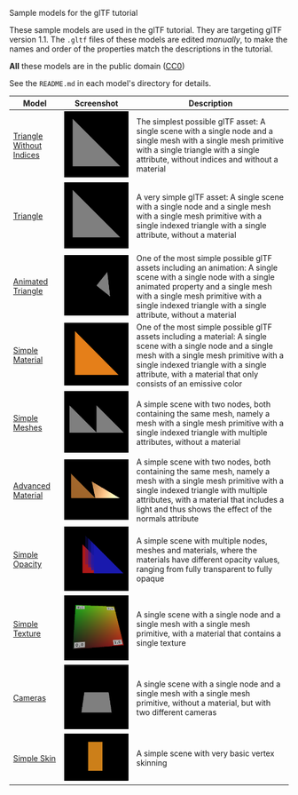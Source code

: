 Sample models for the glTF tutorial

These sample models are used in the glTF tutorial. They are targeting glTF version 1.1.
The `.gltf` files of these models are edited *manually*, to make the names and order 
of the properties match the descriptions in the tutorial. 

**All** these models are in the public domain ([CC0](https://creativecommons.org/publicdomain/zero/1.0/))

See the `README.md` in each model's directory for details.

| Model                                                  | Screenshot                                                      | Description|
|--------------------------------------------------------|-----------------------------------------------------------------|------------|
| [Triangle Without Indices](TriangleWithoutIndices)     | ![](TriangleWithoutIndices/screenshot/screenshot.png)           | The simplest possible glTF asset: A single scene with a single node and a single mesh with a single mesh primitive with a single triangle with a single attribute, without indices and without a material |
| [Triangle](Triangle)                                   | ![](Triangle/screenshot/screenshot.png)                         | A very simple glTF asset: A single scene with a single node and a single mesh with a single mesh primitive with a single indexed triangle with a single attribute, without a material |
| [Animated Triangle](AnimatedTriangle)                  | ![](AnimatedTriangle/screenshot/screenshot.gif)                 | One of the most simple possible glTF assets including an animation: A single scene with a single node with a single animated property and a single mesh with a single mesh primitive with a single indexed triangle with a single attribute, without a material |
| [Simple Material](SimpleMaterial)                      | ![](SimpleMaterial/screenshot/screenshot.png)                   | One of the most simple possible glTF assets including a material: A single scene with a single node and a single mesh with a single mesh primitive with a single indexed triangle with a single attribute, with a material that only consists of an emissive color |
| [Simple Meshes](SimpleMeshes)                          | ![](SimpleMeshes/screenshot/screenshot.png)                     | A simple scene with two nodes, both containing the same mesh, namely a mesh with a single mesh primitive with a single indexed triangle with multiple attributes, without a material |
| [Advanced Material](AdvancedMaterial)                  | ![](AdvancedMaterial/screenshot/screenshot.png)                 | A simple scene with two nodes, both containing the same mesh, namely a mesh with a single mesh primitive with a single indexed triangle with multiple attributes, with a material that includes a light and thus shows the effect of the normals attribute |
| [Simple Opacity](SimpleOpacity)                        | ![](SimpleOpacity/screenshot/screenshot.png)                    | A simple scene with multiple nodes, meshes and materials, where the materials have different opacity values, ranging from fully transparent to fully opaque |
| [Simple Texture](SimpleTexture)                        | ![](SimpleTexture/screenshot/screenshot.png)                    | A single scene with a single node and a single mesh with a single mesh primitive, with a material that contains a single texture |
| [Cameras](Cameras)                                     | ![](Cameras/screenshot/screenshot.png)                          | A single scene with a single node and a single mesh with a single mesh primitive, without a material, but with two different cameras |
| [Simple Skin](SimpleSkin)                              | ![](SimpleSkin/screenshot/screenshot.gif)                       | A simple scene with very basic vertex skinning |


